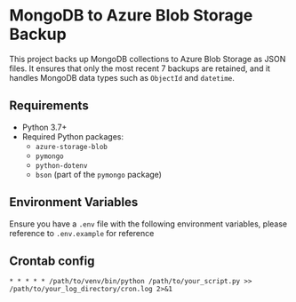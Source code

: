# MongoDB to Azure Blob Storage Backup

This project backs up MongoDB collections to Azure Blob Storage as JSON files. It ensures that only the most recent 7 backups are retained, and it handles MongoDB data types such as `ObjectId` and `datetime`.

## Requirements

- Python 3.7+
- Required Python packages:
  - `azure-storage-blob`
  - `pymongo`
  - `python-dotenv`
  - `bson` (part of the `pymongo` package)

## Environment Variables

Ensure you have a `.env` file with the following environment variables, please reference to `.env.example` for reference

## Crontab config

`* * * * * /path/to/venv/bin/python /path/to/your_script.py >> /path/to/your_log_directory/cron.log 2>&1`
